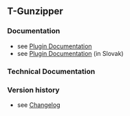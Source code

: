 T-Gunzipper
----------

### Documentation

* see [Plugin Documentation](./doc/About.md)
* see [Plugin Documentation](./doc/About_sk.md) (in Slovak)

### Technical Documentation

### Version history

* see [Changelog](./CHANGELOG.md)